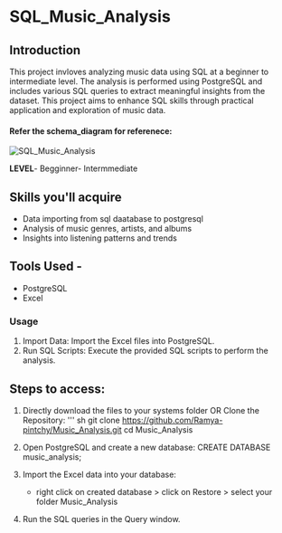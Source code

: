 # SQL_Music_Analysis

## Introduction
This project invloves analyzing music data using SQL at a beginner to intermediate level. The analysis is performed using PostgreSQL and includes various SQL queries to extract meaningful insights from the dataset. This project aims to enhance SQL skills through practical application and exploration of music data. 

#### Refer the schema_diagram for referenece:
![SQL_Music_Analysis](images/schema_diagram.png)

**LEVEL**- Begginner- Intermmediate

## Skills you'll acquire
   - Data importing from sql daatabase to postgresql
   - Analysis of music genres, artists, and albums
   - Insights into listening patterns and trends
            
## Tools Used - 
   - PostgreSQL
   - Excel

### Usage 
1. Import Data:
       Import the Excel files into PostgreSQL.
2. Run SQL Scripts:
       Execute the provided SQL scripts to perform the analysis.

## Steps to access:
1. Directly download the files to your systems folder
                     OR
   Clone the Repository:
   ''' sh
   git clone https://github.com/Ramya-pintchy/Music_Analysis.git
   cd Music_Analysis

2. Open PostgreSQL and create a new database:
   CREATE DATABASE music_analysis;

3. Import the Excel data into your database:
   - right click on created database > click on Restore > select your folder Music_Analysis

4. Run the SQL queries in the Query window.
